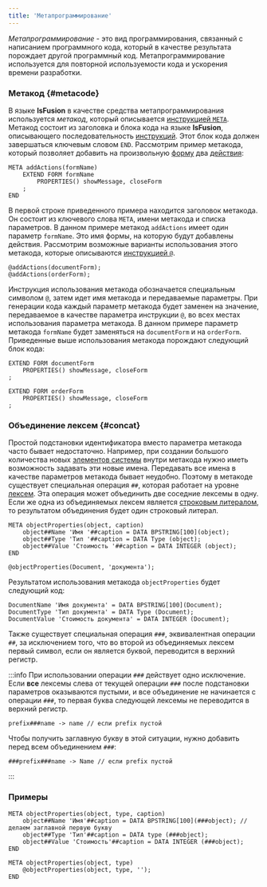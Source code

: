 ```yaml
---
title: 'Метапрограммирование'
---
```


*Метапрограммирование* - это вид программирования, связанный с написанием программного кода, который в качестве результата порождает другой программный код. Метапрограммирование используется для повторной используемости кода и ускорения времени разработки.  

### Метакод {#metacode}

В языке **lsFusion** в качестве средства метапрограммирования используется *метакод*, который описывается [инструкцией `META`](META_statement.md). Метакод состоит из заголовка и блока кода на языке **lsFusion**, описывающего последовательность [инструкций](Statements.md). Этот блок кода должен завершаться ключевым словом `END`. Рассмотрим пример метакода, который позволяет добавить на произвольную [форму](Forms.md) два [действия](Actions.md):

```lsf
META addActions(formName)
    EXTEND FORM formName
        PROPERTIES() showMessage, closeForm
    ;
END
```

В первой строке приведенного примера находится заголовок метакода. Он состоит из ключевого слова `META`, имени метакода и списка параметров. В данном примере метакод `addActions` имеет один параметр `formName`. Это имя формы, на которую будут добавлены действия. Рассмотрим возможные варианты использования этого метакода, которые описываются [инструкцией `@`](commat_statement.md). 

```lsf
@addActions(documentForm);
@addActions(orderForm);
```

Инструкция использования метакода обозначается специальным символом `@`, затем идет имя метакода и передаваемые параметры. При генерации кода каждый параметр метакода будет заменен на значение, передаваемое в качестве параметра инструкции `@`, во всех местах использования параметра метакода. В данном примере параметр метакода `formName` будет заменяться на `documentForm` и на `orderForm`. Приведенные выше использования метакода порождают следующий блок кода:

```lsf
EXTEND FORM documentForm
    PROPERTIES() showMessage, closeForm
;

EXTEND FORM orderForm
    PROPERTIES() showMessage, closeForm
;
```

### Объединение лексем  {#concat}

Простой подстановки идентификатора вместо параметра метакода часто бывает недостаточно. Например, при создании большого количества новых [элементов системы](Element_identification.md) внутри метакода нужно иметь возможность задавать эти новые имена. Передавать все имена в качестве параметров метакода бывает неудобно. Поэтому в метакоде существует специальная операция `##`, которая работает на уровне [лексем](Tokens.md). Эта операция может объединить две соседние лексемы в одну. Если же одна из объединяемых лексем является [строковым литералом](Literals.md#strliteral), то результатом объединения будет один строковый литерал.

```lsf
META objectProperties(object, caption)
    object##Name 'Имя '##caption = DATA BPSTRING[100](object);
    object##Type 'Тип '##caption = DATA Type (object);
    object##Value 'Стоимость '##caption = DATA INTEGER (object);
END

@objectProperties(Document, 'документа');
```

Результатом использования метакода `objectProperties` будет следующий код:

```lsf
DocumentName 'Имя документа' = DATA BPSTRING[100](Document);
DocumentType 'Тип документа' = DATA Type (Document);
DocumentValue 'Стоимость документа' = DATA INTEGER (Document);
```

Также существует специальная операция `###`, эквивалентная операции `##`, за исключением того, что во второй из объединяемых лексем первый символ, если он является буквой, переводится в верхний регистр.

:::info
При использовании операции `###` действует одно исключение. Если **все** лексемы слева от текущей операции `###` после подстановки параметров оказываются пустыми, и все объединение не начинается с операции `###`, то первая буква следующей лексемы не переводится в верхний регистр.
```
prefix###name -> name // если prefix пустой
```
Чтобы получить заглавную букву в этой ситуации, нужно добавить перед всем объединением `###`:
```
###prefix###name -> Name // если prefix пустой
```
:::

### Примеры

```lsf
META objectProperties(object, type, caption)
    object##Name 'Имя'##caption = DATA BPSTRING[100](###object); // делаем заглавной первую букву
    object##Type 'Тип'##caption = DATA type (###object);
    object##Value 'Стоимость'##caption = DATA INTEGER (###object);
END

META objectProperties(object, type)
    @objectProperties(object, type, '');
END
```
